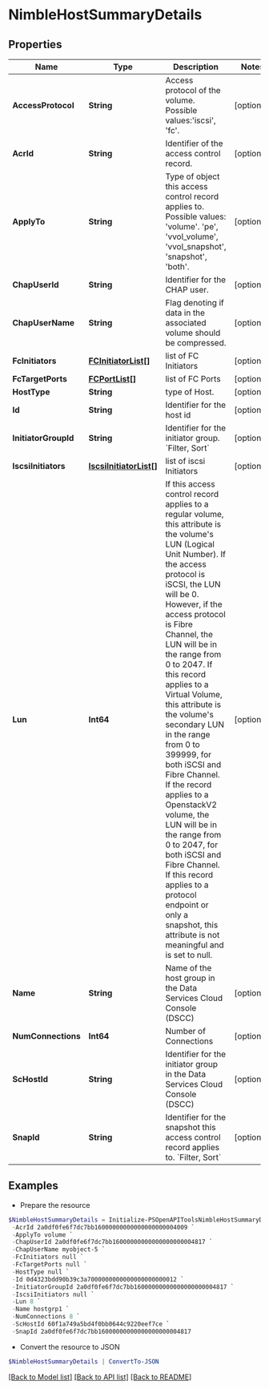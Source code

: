 # NimbleHostSummaryDetails
## Properties

Name | Type | Description | Notes
------------ | ------------- | ------------- | -------------
**AccessProtocol** | **String** | Access protocol of the volume. Possible values:&#39;iscsi&#39;, &#39;fc&#39;. | [optional] 
**AcrId** | **String** | Identifier of the access control record. | [optional] 
**ApplyTo** | **String** | Type of object this access control record applies to. Possible values: &#39;volume&#39;. &#39;pe&#39;, &#39;vvol_volume&#39;, &#39;vvol_snapshot&#39;, &#39;snapshot&#39;, &#39;both&#39;. | [optional] 
**ChapUserId** | **String** | Identifier for the CHAP user. | [optional] 
**ChapUserName** | **String** | Flag denoting if data in the associated volume should be compressed. | [optional] 
**FcInitiators** | [**FCInitiatorList[]**](FCInitiatorList.md) | list of FC Initiators | [optional] 
**FcTargetPorts** | [**FCPortList[]**](FCPortList.md) | list of FC Ports | [optional] 
**HostType** | **String** | type of Host. | [optional] 
**Id** | **String** | Identifier for the host id | [optional] 
**InitiatorGroupId** | **String** | Identifier for the initiator group. &#x60;Filter, Sort&#x60; | [optional] 
**IscsiInitiators** | [**IscsiInitiatorList[]**](IscsiInitiatorList.md) | list of iscsi Initiators | [optional] 
**Lun** | **Int64** | If this access control record applies to a regular volume, this attribute is the volume&#39;s LUN (Logical Unit Number). If the access protocol is iSCSI, the LUN will be 0. However, if the access protocol is Fibre Channel, the LUN will be in the range from 0 to 2047. If this record applies to a Virtual Volume, this attribute is the volume&#39;s secondary LUN in the range from 0 to 399999, for both iSCSI and Fibre Channel. If the record applies to a OpenstackV2 volume, the LUN will be in the range from 0 to 2047, for both iSCSI and Fibre Channel. If this record applies to a protocol endpoint or only a snapshot, this attribute is not meaningful and is set to null. | [optional] 
**Name** | **String** | Name of the host group in the Data Services Cloud Console (DSCC) | [optional] 
**NumConnections** | **Int64** | Number of Connections | [optional] 
**ScHostId** | **String** | Identifier for the initiator group in the Data Services Cloud Console (DSCC) | [optional] 
**SnapId** | **String** | Identifier for the snapshot this access control record applies to. &#x60;Filter, Sort&#x60; | [optional] 

## Examples

- Prepare the resource
```powershell
$NimbleHostSummaryDetails = Initialize-PSOpenAPIToolsNimbleHostSummaryDetails  -AccessProtocol fc `
 -AcrId 2a0df0fe6f7dc7bb16000000000000000000004009 `
 -ApplyTo volume `
 -ChapUserId 2a0df0fe6f7dc7bb16000000000000000000004817 `
 -ChapUserName myobject-5 `
 -FcInitiators null `
 -FcTargetPorts null `
 -HostType null `
 -Id 0d4323bdd90b39c3a7000000000000000000000012 `
 -InitiatorGroupId 2a0df0fe6f7dc7bb16000000000000000000004817 `
 -IscsiInitiators null `
 -Lun 8 `
 -Name hostgrp1 `
 -NumConnections 8 `
 -ScHostId 60f1a749a5bd4f0bb0644c9220eef7ce `
 -SnapId 2a0df0fe6f7dc7bb16000000000000000000004817
```

- Convert the resource to JSON
```powershell
$NimbleHostSummaryDetails | ConvertTo-JSON
```

[[Back to Model list]](../README.md#documentation-for-models) [[Back to API list]](../README.md#documentation-for-api-endpoints) [[Back to README]](../README.md)

